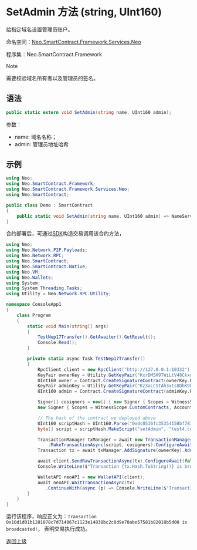 # SetAdmin 方法 (string, UInt160)

给指定域名设置管理员账户。

命名空间：[Neo.SmartContract.Framework.Services.Neo](../../neo.md)

程序集：Neo.SmartContract.Framework

> [!Note]
>
> 需要校验域名所有者以及管理员的签名。

## 语法

```c#
public static extern void SetAdmin(string name, UInt160 admin);
```

参数：

- name: 域名名称；
- admin: 管理员地址哈希

## 示例

```c#
using Neo;
using Neo.SmartContract.Framework;
using Neo.SmartContract.Framework.Services.Neo;
using Neo.SmartContract;

public class Demo : SmartContract
{
    public static void SetAdmin(string name, UInt160 admin) => NameService.SetAdmin(name, admin);
}
```

合约部署后，可通过[SDK](../../../../../../develop/tool/sdk/transaction.md)构造交易调用该合约方法，

```c#
using Neo;
using Neo.Network.P2P.Payloads;
using Neo.Network.RPC;
using Neo.SmartContract;
using Neo.SmartContract.Native;
using Neo.VM;
using Neo.Wallets;
using System;
using System.Threading.Tasks;
using Utility = Neo.Network.RPC.Utility;

namespace ConsoleApp1
{
    class Program
    {
        static void Main(string[] args)
        {
            TestNep17Transfer().GetAwaiter().GetResult();
            Console.Read();
        }

        private static async Task TestNep17Transfer()
        {
            RpcClient client = new RpcClient("http://127.0.0.1:10332");
            KeyPair ownerKey = Utility.GetKeyPair("KxrDM5H9TWiLtV48Ckxm15rp6XkxDHNryABGp1u67jRYpw3Y8z9G");
            UInt160 owner = Contract.CreateSignatureContract(ownerKey.PublicKey).ScriptHash;
            KeyPair adminKey = Utility.GetKeyPair("Kz3aLCSTAh3xts8DhK9FyXAdTxqXETp86RR1WKDPHy7uPM8gcExD");
            UInt160 admin = Contract.CreateSignatureContract(adminKey.PublicKey).ScriptHash;

            Signer[] cosigners = new[] { new Signer { Scopes = WitnessScope.CustomContracts, Account = owner, AllowedContracts = new UInt160[] { NativeContract.NameService.Hash } },
            new Signer { Scopes = WitnessScope.CustomContracts, Account = admin, AllowedContracts = new UInt160[] { NativeContract.NameService.Hash } }};

            // The hash of the contract we deployed above
            UInt160 scriptHash = UInt160.Parse("0xdc0536fc35354158bf78367cb6a72160a96f024a");
            byte[] script = scriptHash.MakeScript("setAdmin", "test4.com", admin);

            TransactionManager txManager = await new TransactionManagerFactory(client, 5195086)
                .MakeTransactionAsync(script, cosigners).ConfigureAwait(false);
            Transaction tx = await txManager.AddSignature(ownerKey).AddSignature(adminKey).SignAsync().ConfigureAwait(false);

            await client.SendRawTransactionAsync(tx).ConfigureAwait(false);
            Console.WriteLine($"Transaction {tx.Hash.ToString()} is broadcasted!");

            WalletAPI neoAPI = new WalletAPI(client);
            await neoAPI.WaitTransactionAsync(tx)
               .ContinueWith(async (p) => Console.WriteLine($"Transaction vm state is {(await p).VMState}"));
        }
    }
}
```

运行该程序，响应正文为：`Transaction 0x10d1d01b1281078c7d714067c1123e14838bc2c0d9e70abe57581b82018b5d00 is broadcasted!`， 表明交易执行成功。

[返回上级](../NameService.md)